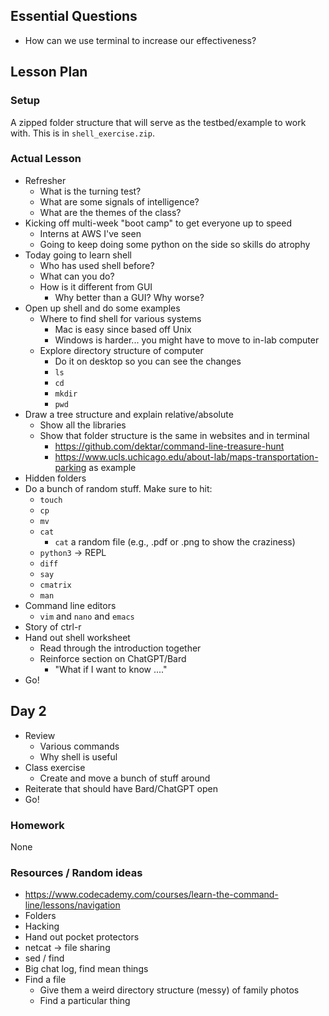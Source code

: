 ## Essential Questions

- How can we use terminal to increase our effectiveness?

## Lesson Plan

### Setup

A zipped folder structure that will serve as the testbed/example to work with.
This is in `shell_exercise.zip`.

### Actual Lesson

- Refresher
    - What is the turning test?
    - What are some signals of intelligence?
    - What are the themes of the class?
- Kicking off multi-week "boot camp" to get everyone up to speed
    - Interns at AWS I've seen
    - Going to keep doing some python on the side so skills do atrophy
- Today going to learn shell
    - Who has used shell before?
    - What can you do?
    - How is it different from GUI
        - Why better than a GUI? Why worse?
- Open up shell and do some examples
    - Where to find shell for various systems
        - Mac is easy since based off Unix
        - Windows is harder... you might have to move to in-lab computer
    - Explore directory structure of computer
        - Do it on desktop so you can see the changes
        - `ls`
        - `cd`
        - `mkdir`
        - `pwd`
- Draw a tree structure and explain relative/absolute
    - Show all the libraries
    - Show that folder structure is the same in websites and in terminal
        - https://github.com/dektar/command-line-treasure-hunt
        - https://www.ucls.uchicago.edu/about-lab/maps-transportation-parking as example
- Hidden folders
- Do a bunch of random stuff. Make sure to hit:
    - `touch`
    - `cp`
    - `mv`
    - `cat`
        - `cat` a random file (e.g., .pdf or .png to show the craziness)
    - `python3` -> REPL
    - `diff`
    - `say`
    - `cmatrix`
    - `man`
- Command line editors
    - `vim` and `nano` and `emacs`
- Story of ctrl-r
- Hand out shell worksheet
    - Read through the introduction together
    - Reinforce section on ChatGPT/Bard
        - "What if I want to know ...."
- Go!

## Day 2

- Review
    - Various commands
    - Why shell is useful
- Class exercise
    - Create and move a bunch of stuff around
- Reiterate that should have Bard/ChatGPT open
- Go!

### Homework

None

### Resources / Random ideas

- https://www.codecademy.com/courses/learn-the-command-line/lessons/navigation
- Folders
- Hacking
- Hand out pocket protectors
- netcat -> file sharing
- sed / find
- Big chat log, find mean things
- Find a file
    - Give them a weird directory structure (messy) of family photos
    - Find a particular thing